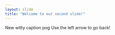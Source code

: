 ```yaml
---
layout: slide
title: "Welcome to our second slide!"
---
```

New witty caption pog
Use the left arrow to go back!
